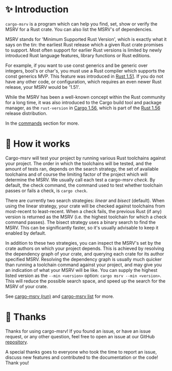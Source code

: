 # ✨ Introduction

`cargo-msrv` is a program which can help you find, set, show or verify the MSRV for a Rust crate. You can also list the MSRV's of dependencies.

MSRV stands for 'Minimum Supported Rust Version', which is exactly what it says on the tin: the earliest
Rust release which a given Rust crate promises to support. Most often support for earlier Rust versions is
limited by newly introduced Rust language features, library functions or Rust editions.

For example, if you want to use const generics and be generic over integers, bool's or char's, you must use a Rust
compiler which supports the const generics MVP. This feature was introduced in [Rust 1.51](https://blog.rust-lang.org/2021/03/25/Rust-1.51.0.html#const-generics-mvp).
If you do not have any other code, or configuration, which requires an even newer Rust release, your MSRV would
be '1.51'.

While the MSRV has been a well-known concept within the Rust community for a long time, it was also introduced to the
Cargo build tool and package manager, as the `rust-version` in [Cargo 1.56](https://github.com/rust-lang/cargo/blob/master/CHANGELOG.md#cargo-156-2021-10-21),
which is part of the [Rust 1.56](https://blog.rust-lang.org/2021/10/21/Rust-1.56.0.html#cargo-rust-version) release
distribution.

In the [commands](./commands/index.md) section for more.

# 🔬 How it works

Cargo-msrv will test your project by running various Rust toolchains against your project. The order in which the
toolchains will be tested, and the amount of tests ran, depends on the search strategy, the set of available toolchains
and of course the limiting factor of the project which will determine the MSRV. We usually call each test a
cargo-msrv _check_. By default, the check command, the command used to test whether toolchain passes or fails a check,
is `cargo check`.

There are currently two search strategies: _linear_ and _bisect_ (default). When using the linear strategy, your crate will be checked against toolchains from most-recent to least-recent. When a check fails, the previous Rust (if any) version is returned as the MSRV (i.e. the highest toolchain for which a check command passes). The bisect strategy uses a binary search to find the MSRV. This can be significantly faster, so it's usually advisable to keep it enabled by default.

In addition to these two strategies, you can inspect the MSRV's set by the crate authors on which your project depends.
This is achieved by resolving the dependency graph of your crate, and querying each crate for its author specified MSRV.
Resolving the dependency graph is usually much quicker than running a toolchain command against your project, and may give
you an indication of what your MSRV will be like. You can supply the highest listed version
as the `--min <version>` option: `cargo msrv --min <version>`. This will reduce the possible search space, and speed
up the search for the MSRV of your crate.

See [cargo-msrv (run)](./commands/find.md) and [cargo-msrv list](./commands/list.md) for more.

# 🥰 Thanks

Thanks for using cargo-msrv! If you found an issue, or have an issue request, or any other question, feel free to open
an issue at our GitHub [repository](https://github.com/foresterre/cargo-msrv/issues).

A special thanks goes to everyone who took the time to report an issue, discuss new features and contributed to the
documentation or the code! Thank you!
